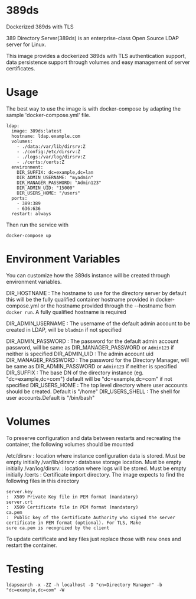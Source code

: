 # 389ds
Dockerized 389ds with TLS


389 Directory Server(389ds) is an enterprise-class Open Source LDAP server for Linux.

This image provides  a dockerized 389ds with TLS authentication support, data 
persistence  support through volumes and easy management of server certificates.


# Usage
The best way to use the image is with docker-compose by adapting the sample 
'docker-compose.yml' file.

    ldap:
      image: 389ds:latest
      hostname: ldap.example.com
      volumes:
        - ./data:/var/lib/dirsrv:Z
        - ./config:/etc/dirsrv:Z
        - ./logs:/var/log/dirsrv:Z
        - ./certs:/certs:Z
      environment:
        DIR_SUFFIX: dc=example,dc=lan
        DIR_ADMIN_USERNAME: "myadmin"
        DIR_MANAGER_PASSWORD: "Admin123"
        DIR_ADMIN_UID: "15000"
        DIR_USERS_HOME: "/users"
      ports:
        - 389:389
        - 636:636
      restart: always

Then run the service with

    docker-compose up

# Environment Variables
You can customize how the 389ds instance will be created through environment
variables.

DIR_HOSTNAME
:   The hostname to use for the directory server by default this will be the fully qualified container hostname provided
in docker-compose.yml or the hostname provided through the --hostname from `docker run`. A fully qualified hostname is required

DIR_ADMIN_USERNAME
:   The username of the default admin account to be created in LDAP, will be `bladmin` if not specified

DIR_ADMIN_PASSWORD
:   The password for the default admin account password, will be same as DIR_MANAGER_PASSWORD or `Admin123` if neither is specified
DIR_ADMIN_UID
:   The admin account uid
DIR_MANAGER_PASSWORD
:   The password for the Directory Manager, will be same as DIR_ADMIN_PASSWORD or `Admin123` if neither is specified
DIR_SUFFIX
:   The base DN of the directory instance (eg. "dc=example,dc=com"} default will be "dc=example,dc=com" if not specified
DIR_USERS_HOME
:   The top level directory where user accounts should be created. Default is "/home"
DIR_USERS_SHELL
:   The shell for user accounts.Default is "/bin/bash"

# Volumes
To preserve configuration and data between restarts and recreating the container, the following volumes should be mounted

/etc/dirsrv
:   location where instance configuration data is stored. Must be empty initially
/var/lib/dirsrv
:   database storage location. Must be empty initially
/var/log/dirsrv:
:   location where logs will be stored. Must be empty initially
/certs
:   Certificate import directory. The image expects to find the following files in this directory

    server.key
    :  X509 Private Key file in PEM format (mandatory)
    server.crt
    :  X509 Certificate file in PEM format (mandatory)
    ca.pem
    :  Public key of the Certificate Authority who signed the server certificate in PEM format (optional). For TLS, Make 
    sure ca.pem is recognized by the client

To update certificate and key files just replace those with new ones and restart the container.  



# Testing

    ldapsearch -x -ZZ -h localhost -D "cn=Directory Manager" -b "dc=example,dc=com" -W
